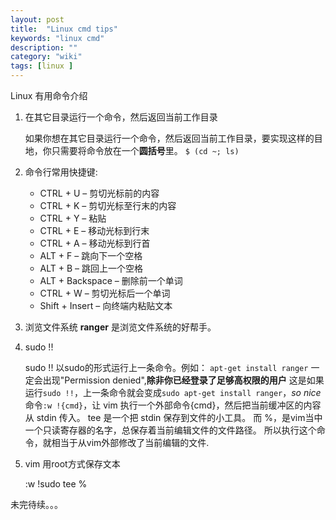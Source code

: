 ```yaml
---
layout: post
title:  "Linux cmd tips"
keywords: "linux cmd"
description: ""
category: "wiki" 
tags: [linux ]
---
```


Linux 有用命令介绍 

<!-- more -->

1. 在其它目录运行一个命令，然后返回当前工作目录

	如果你想在其它目录运行一个命令，然后返回当前工作目录，要实现这样的目地，你只需要将命令放在一个**圆括号**里。
	`$ (cd ~; ls)`

2. 命令行常用快捷键:
	* CTRL  + U					– 剪切光标前的内容
	* CTRL  + K 				– 剪切光标至行末的内容
	* CTRL  + Y 				– 粘贴
	* CTRL  + E 				– 移动光标到行末
	* CTRL  + A 				– 移动光标到行首
	* ALT   + F 				– 跳向下一个空格
	* ALT   + B 				– 跳回上一个空格
	* ALT   + Backspace			– 删除前一个单词
	* CTRL  + W					– 剪切光标后一个单词
	* Shift + Insert			– 向终端内粘贴文本

3. 浏览文件系统
	**ranger** 是浏览文件系统的好帮手。

4. sudo !!

	sudo !! 以sudo的形式运行上一条命令。例如：
	`apt-get install ranger` 一定会出现"Permission denied",**除非你已经登录了足够高权限的用户**
	这是如果运行`sudo !!`，上一条命令就会变成`sudo apt-get install ranger`，*so nice*
	命令`:w !{cmd}`，让 vim 执行一个外部命令{cmd}，然后把当前缓冲区的内容从 stdin 传入。
	tee 是一个把 stdin 保存到文件的小工具。
	而 %，是vim当中一个只读寄存器的名字，总保存着当前编辑文件的文件路径。
	所以执行这个命令，就相当于从vim外部修改了当前编辑的文件.

5. vim 用root方式保存文本

	:w !sudo tee %

 未完待续。。。
 
